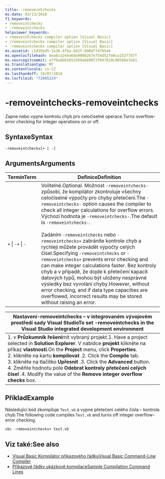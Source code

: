 ```yaml
---
title: -removeintchecks
ms.date: 03/13/2018
f1_keywords:
- removeintchecks
- -removeintchecks
helpviewer_keywords:
- removeintchecks compiler option [Visual Basic]
- /removeintchecks compiler option [Visual Basic]
- -removeintchecks compiler option [Visual Basic]
ms.assetid: c1835bd5-1e38-4fba-bd2f-6984774765d4
ms.openlocfilehash: bea6ca24ea6da9000267e754d52fe0ca152f7d7f
ms.sourcegitcommit: eff6adb61852369ab690f3f047818c90580e7eb1
ms.translationtype: MT
ms.contentlocale: cs-CZ
ms.lasthandoff: 10/07/2019
ms.locfileid: "72005224"
---
```

# <a name="-removeintchecks"></a><span data-ttu-id="8cdd9-102">-removeintchecks</span><span class="sxs-lookup"><span data-stu-id="8cdd9-102">-removeintchecks</span></span>
<span data-ttu-id="8cdd9-103">Zapne nebo vypne kontrolu chyb pro celočíselné operace.</span><span class="sxs-lookup"><span data-stu-id="8cdd9-103">Turns overflow-error checking for integer operations on or off.</span></span>  
  
## <a name="syntax"></a><span data-ttu-id="8cdd9-104">Syntaxe</span><span class="sxs-lookup"><span data-stu-id="8cdd9-104">Syntax</span></span>  
  
```console  
-removeintchecks[+ | -]  
```  
  
## <a name="arguments"></a><span data-ttu-id="8cdd9-105">Arguments</span><span class="sxs-lookup"><span data-stu-id="8cdd9-105">Arguments</span></span>  
  
|<span data-ttu-id="8cdd9-106">Termín</span><span class="sxs-lookup"><span data-stu-id="8cdd9-106">Term</span></span>|<span data-ttu-id="8cdd9-107">Definice</span><span class="sxs-lookup"><span data-stu-id="8cdd9-107">Definition</span></span>|  
|---|---|  
|<span data-ttu-id="8cdd9-108">`+` &#124; `-`</span><span class="sxs-lookup"><span data-stu-id="8cdd9-108">`+` &#124; `-`</span></span>|<span data-ttu-id="8cdd9-109">Volitelné.</span><span class="sxs-lookup"><span data-stu-id="8cdd9-109">Optional.</span></span> <span data-ttu-id="8cdd9-110">Možnost `-removeintchecks-` způsobí, že kompilátor zkontroluje všechny celočíselné výpočty pro chyby přetečení.</span><span class="sxs-lookup"><span data-stu-id="8cdd9-110">The `-removeintchecks-` option causes the compiler to check all integer calculations for overflow errors.</span></span> <span data-ttu-id="8cdd9-111">Výchozí hodnota je `-removeintchecks-`.</span><span class="sxs-lookup"><span data-stu-id="8cdd9-111">The default is `-removeintchecks-`.</span></span><br /><br /> <span data-ttu-id="8cdd9-112">Zadáním `-removeintchecks` nebo `-removeintchecks+` zabráníte kontrole chyb a rychleji můžete provádět výpočty celých čísel.</span><span class="sxs-lookup"><span data-stu-id="8cdd9-112">Specifying `-removeintchecks` or `-removeintchecks+` prevents error checking and can make integer calculations faster.</span></span> <span data-ttu-id="8cdd9-113">Bez kontroly chyb a v případě, že dojde k přetečení kapacit datových typů, mohou být uloženy nesprávné výsledky bez vyvolání chyby.</span><span class="sxs-lookup"><span data-stu-id="8cdd9-113">However, without error checking, and if data type capacities are overflowed, incorrect results may be stored without raising an error.</span></span>|  
  
|<span data-ttu-id="8cdd9-114">Nastavení-removeintchecks – v integrovaném vývojovém prostředí sady Visual Studio</span><span class="sxs-lookup"><span data-stu-id="8cdd9-114">To set -removeintchecks in the Visual Studio integrated development environment</span></span>|  
|---|  
|<span data-ttu-id="8cdd9-115">1. v **Průzkumník řešení**mít vybraný projekt.</span><span class="sxs-lookup"><span data-stu-id="8cdd9-115">1.  Have a project selected in **Solution Explorer**.</span></span> <span data-ttu-id="8cdd9-116">V nabídce **projekt** klikněte na příkaz **vlastnosti**.</span><span class="sxs-lookup"><span data-stu-id="8cdd9-116">On the **Project** menu, click **Properties**.</span></span> <br /><span data-ttu-id="8cdd9-117">2. klikněte na kartu **kompilovat** .</span><span class="sxs-lookup"><span data-stu-id="8cdd9-117">2.  Click the **Compile** tab.</span></span><br /><span data-ttu-id="8cdd9-118">3. klikněte na tlačítko **Upřesnit** .</span><span class="sxs-lookup"><span data-stu-id="8cdd9-118">3.  Click the **Advanced** button.</span></span><br /><span data-ttu-id="8cdd9-119">4. Změňte hodnotu pole **Odebrat kontroly přetečení celých čísel** .</span><span class="sxs-lookup"><span data-stu-id="8cdd9-119">4.  Modify the value of the **Remove integer overflow checks** box.</span></span>|  
  
## <a name="example"></a><span data-ttu-id="8cdd9-120">Příklad</span><span class="sxs-lookup"><span data-stu-id="8cdd9-120">Example</span></span>  
 <span data-ttu-id="8cdd9-121">Následující kód zkompiluje `Test.vb` a vypne přetečení celého čísla – kontrola chyb.</span><span class="sxs-lookup"><span data-stu-id="8cdd9-121">The following code compiles `Test.vb` and turns off integer overflow-error checking.</span></span>  
  
```console
vbc -removeintchecks+ test.vb  
```  
  
## <a name="see-also"></a><span data-ttu-id="8cdd9-122">Viz také:</span><span class="sxs-lookup"><span data-stu-id="8cdd9-122">See also</span></span>

- [<span data-ttu-id="8cdd9-123">Visual Basic Kompilátor příkazového řádku</span><span class="sxs-lookup"><span data-stu-id="8cdd9-123">Visual Basic Command-Line Compiler</span></span>](../../../visual-basic/reference/command-line-compiler/index.md)
- [<span data-ttu-id="8cdd9-124">Příkazové řádky ukázkové kompilace</span><span class="sxs-lookup"><span data-stu-id="8cdd9-124">Sample Compilation Command Lines</span></span>](../../../visual-basic/reference/command-line-compiler/sample-compilation-command-lines.md)
